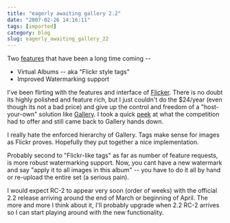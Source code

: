 ```yaml
---
title: "eagerly awaiting gallery 2.2"
date: "2007-02-26 14:16:11"
tags: [imported]
category: blog
slug: eagerly_awaiting_gallery_22
---
```


Two <a href="http://gallery.menalto.com/gallery_2.2_RC1_released" title="release candidate 1">features</a> that have been a long time coming --

<ul>
    <li>Virtual Albums -- aka "Flickr style tags"</li>
    <li>Improved Watermarking support</li>
</ul>

I've been flirting with the features and interface of <a title="the proprietary solution" href="http://www.flickr.com">Flicker</a>. There is no doubt its highly polished and feature rich, but I just couldn't do the $24/year (even though its not a bad price) and give up the control and freedom of a "host-your-own" solution like <a href="http://gallery.menalto.com/">Gallery</a>. I took a quick <a title="very sparse, but you get the gist" href="http://en.wikipedia.org/wiki/Photo_gallery_comparison">peek</a> at what the competition had to offer and still came back to Gallery hands down.

I really hate the enforced hierarchy of Gallery. Tags make sense for images as Flickr proves. Hopefully they put together a nice implementation.

Probably second to "Flickr-like tags" as far as number of feature requests, is more robust watermarking support. Now, you cant have a new watermark and say "apply it to all images in this album" -- you have to do it all by hand or re-upload the entire set (a serious pain).

I would expect RC-2 to appear very soon (order of weeks) with the official 2.2 release arriving around the end of March or beginning of April. The more and more I think about it, I'll probably upgrade when 2.2 RC-2 arrives so I can start playing around with the new functionality.
